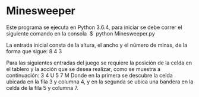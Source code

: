 # Minesweeper

Este programa se ejecuta en Python 3.6.4, para iniciar se debe correr el siguiente comando en la consola  ​ $ ​ python Minesweeper.py ​

La entrada inicial consta de la altura, el ancho y el número de minas, de la forma que sigue:
8 4 3

Para las siguientes entradas del juego se requiere la posición de la celda en el tablero y la acción que se desea realizar, como se muestra a continuación:
3 4 U
5 7 M
Donde en la primera se descubre la celda ubicada en la fila 3 y columna 4, y en la segunda se ubica una bandera en la celda de la fila 5 y columna 7.
